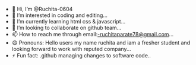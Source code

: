 - 👋 Hi, I’m @Ruchita-0604
- 👀 I’m interested in coding and editing...
- 🌱 I’m currently learning html css & javascript...
- 💞️ I’m looking to collaborate on github team...
- 📫 How to reach me through email:-ruchitaparate78@gmail.com...
- 😄 Pronouns: Hello users my name ruchita and iam a fresher student and looking forward to work with reputed company...
- ⚡ Fun fact: .github managing changes to software code..

<!---
Ruchita-0604/Ruchita-0604 is a ✨ special ✨ repository because its `README.md` (this file) appears on your GitHub profile.
You can click the Preview link to take a look at your changes.
--->
